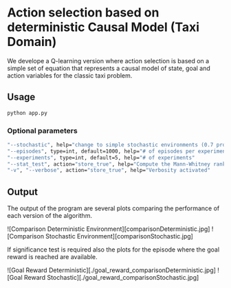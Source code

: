 # Action selection based on deterministic Causal Model (Taxi Domain)

We develope a Q-learning version where action selection is based on
a simple set of equation that represents a causal model of state, goal and action variables for the classic taxi problem.

## Usage

```python
python app.py
```

### Optional parameters

```bash
"--stochastic", help="change to simple stochastic environments (0.7 prob of do the choosen action)", action="store_true"
"--episodes", type=int, default=1000, help="# of episodes per experiment"
"--experiments", type=int, default=5, help="# of experiments"
"--stat_test", action="store_true", help="Compute the Mann-Whitney rank test to check if some algorithm reach the goal faster. Need > 20 experiments"
"-v", "--verbose", action="store_true", help="Verbosity activated"
```
## Output

The output of the program are several plots comparing the performance of each version of the algorithm.

![Comparison Deterministic Environment][comparisonDeterministic.jpg]
![Comparison Stochastic Environment][comparisonStochastic.jpg]


If significance test is required also the plots for the episode where the goal reward is reached are available.

![Goal Reward Deterministic][./goal_reward_comparisonDeterministic.jpg]
![Goal Reward Stochastic][./goal_reward_comparisonStochastic.jpg]


